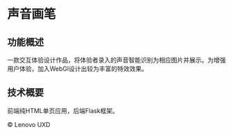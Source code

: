 # 声音画笔

## 功能概述
一款交互体验设计作品，将体验者录入的声音智能识别为相应图片并展示。为增强用户体验，加入WebGl设计出较为丰富的特效效果。

## 技术概要
前端纯HTML单页应用，后端Flask框架。

&copy; Lenovo UXD 

